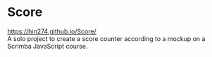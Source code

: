 # Score
https://hin274.github.io/Score/
<br>
A solo project to create a score counter according to a mockup on a Scrimba JavaScript course.
<br>

